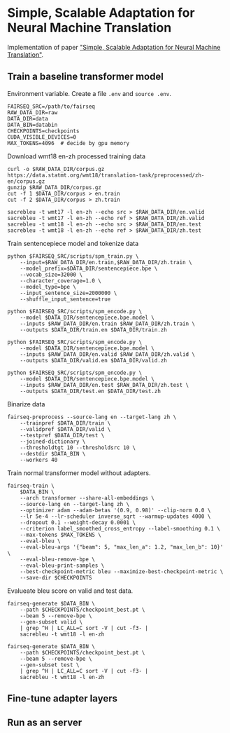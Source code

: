 # Simple, Scalable Adaptation for Neural Machine Translation

Implementation of paper ["Simple, Scalable Adaptation for Neural Machine Translation"](https://arxiv.org/abs/1909.08478). 

## Train a baseline transformer model
Environment variable. Create a file `.env` and `source .env`.
```
FAIRSEQ_SRC=/path/to/fairseq
RAW_DATA_DIR=raw
DATA_DIR=data
DATA_BIN=databin
CHECKPOINTS=checkpoints
CUDA_VISIBLE_DEVICES=0
MAX_TOKENS=4096  # decide by gpu memory
```

Download wmt18 en-zh processed training data
```
curl -o $RAW_DATA_DIR/corpus.gz  https://data.statmt.org/wmt18/translation-task/preprocessed/zh-en/corpus.gz
gunzip $RAW_DATA_DIR/corpus.gz
cut -f 1 $DATA_DIR/corpus > en.train
cut -f 2 $DATA_DIR/corpus > zh.train

sacrebleu -t wmt17 -l en-zh --echo src > $RAW_DATA_DIR/en.valid
sacrebleu -t wmt17 -l en-zh --echo ref > $RAW_DATA_DIR/zh.valid
sacrebleu -t wmt18 -l en-zh --echo src > $RAW_DATA_DIR/en.test
sacrebleu -t wmt18 -l en-zh --echo ref > $RAW_DATA_DIR/zh.test
```
Train sentencepiece model and tokenize data
```
python $FAIRSEQ_SRC/scripts/spm_train.py \
    --input=$RAW_DATA_DIR/en.train,$RAW_DATA_DIR/zh.train \
    --model_prefix=$DATA_DIR/sentencepiece.bpe \
    --vocab_size=32000 \
    --character_coverage=1.0 \
    --model_type=bpe \
    --input_sentence_size=2000000 \
    --shuffle_input_sentence=true

python $FAIRSEQ_SRC/scripts/spm_encode.py \
    --model $DATA_DIR/sentencepiece.bpe.model \
    --inputs $RAW_DATA_DIR/en.train $RAW_DATA_DIR/zh.train \
    --outputs $DATA_DIR/train.en $DATA_DIR/train.zh

python $FAIRSEQ_SRC/scripts/spm_encode.py \
    --model $DATA_DIR/sentencepiece.bpe.model \
    --inputs $RAW_DATA_DIR/en.valid $RAW_DATA_DIR/zh.valid \
    --outputs $DATA_DIR/valid.en $DATA_DIR/valid.zh

python $FAIRSEQ_SRC/scripts/spm_encode.py \
    --model $DATA_DIR/sentencepiece.bpe.model \
    --inputs $RAW_DATA_DIR/en.test $RAW_DATA_DIR/zh.test \
    --outputs $DATA_DIR/test.en $DATA_DIR/test.zh
```
Binarize data
```
fairseq-preprocess --source-lang en --target-lang zh \
    --trainpref $DATA_DIR/train \
    --validpref $DATA_DIR/valid \
    --testpref $DATA_DIR/test \
    --joined-dictionary \
    --thresholdtgt 10 --thresholdsrc 10 \
    --destdir $DATA_BIN \
    --workers 40 
```
Train normal transformer model without adapters.
```
fairseq-train \
    $DATA_BIN \
    --arch transformer --share-all-embeddings \
    --source-lang en --target-lang zh \
    --optimizer adam --adam-betas '(0.9, 0.98)' --clip-norm 0.0 \
    --lr 5e-4 --lr-scheduler inverse_sqrt --warmup-updates 4000 \
    --dropout 0.1 --weight-decay 0.0001 \
    --criterion label_smoothed_cross_entropy --label-smoothing 0.1 \
    --max-tokens $MAX_TOKENS \
    --eval-bleu \
    --eval-bleu-args '{"beam": 5, "max_len_a": 1.2, "max_len_b": 10}' \
    --eval-bleu-remove-bpe \
    --eval-bleu-print-samples \
    --best-checkpoint-metric bleu --maximize-best-checkpoint-metric \
    --save-dir $CHECKPOINTS
```
Evalueate bleu score on valid and test data.
```
fairseq-generate $DATA_BIN \
    --path $CHECKPOINTS/checkpoint_best.pt \
    --beam 5 --remove-bpe \
    --gen-subset valid \
    | grep ^H | LC_ALL=C sort -V | cut -f3- | 
    sacrebleu -t wmt18 -l en-zh

fairseq-generate $DATA_BIN \
    --path $CHECKPOINTS/checkpoint_best.pt \
    --beam 5 --remove-bpe \
    --gen-subset test \
    | grep ^H | LC_ALL=C sort -V | cut -f3- | 
    sacrebleu -t wmt18 -l en-zh
```
## Fine-tune adapter layers



## Run as an server
